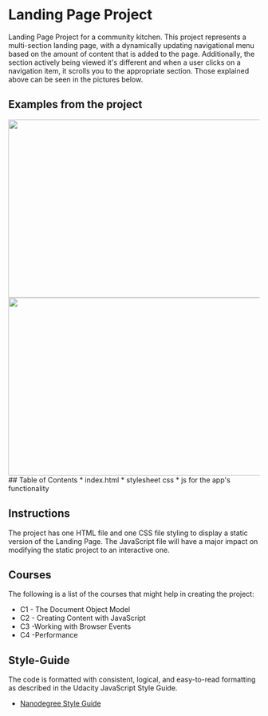 # Landing Page Project 

 Landing Page Project for a community kitchen. This project represents a multi-section landing page, with a dynamically updating navigational menu based on the amount of content that is added to the page.
 Additionally, the section actively being viewed it's different and when a user clicks on a navigation item, it scrolls you to the appropriate section.
 Those explained above can be seen in the pictures below.
 ## Examples from the project
 <img src="https://github.com/Diana-Szalai/Project-2/blob/master/img/PiTStop1.JPG?raw=true" width="572" height="356" />
 <img src="https://github.com/Diana-Szalai/Project-2/blob/master/img/PiTStop2.JPG?raw=true" width="572" height="356" />
## Table of Contents
* index.html
* stylesheet css
* js for the app's functionality

## Instructions

The project has one HTML file and one CSS file styling to display a static version of the Landing Page. The JavaScript file will have a major impact on modifying the static project to an interactive one. 

## Courses

The following is a list of the courses that might help in creating the project:

* C1 - The Document Object Model
* C2 - Creating Content with JavaScript
* C3 -Working with Browser Events
* C4 -Performance


## Style-Guide
The code is formatted with consistent, logical, and easy-to-read formatting as described in the Udacity JavaScript Style Guide.

* [Nanodegree Style Guide](http://udacity.github.io/frontend-nanodegree-styleguide/)    
